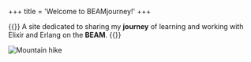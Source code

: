 +++
title = 'Welcome to BEAMjourney!'
+++

{{<lead>}}
A site dedicated to sharing my **journey** of learning and working with Elixir and Erlang on the **BEAM**.
{{</lead>}}

<img src="/images/mountain-hike.webp" class="w-full md:max-w-2xl rounded-lg" alt="Mountain hike"/>
